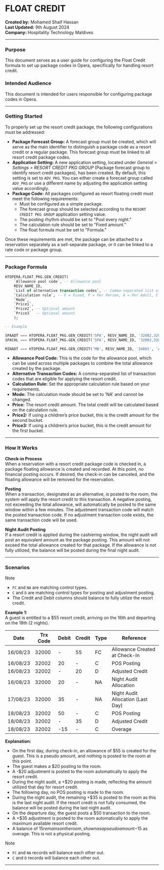# FLOAT CREDIT

**Created by:** Mohamed Shaif Hassan  
**Last Updated:** 9th August 2024  
**Company:** Hospitality Technology Maldives

---

### Purpose

This document serves as a user guide for configuring the Float Credit formula to set up package codes in Opera, specifically for handling resort credit.

### Intended Audience

This document is intended for users responsible for configuring package codes in Opera.

---

### Getting Started

To properly set up the resort credit package, the following configurations must be addressed:

- **Package Forecast Group:** A forecast group must be created, which will serve as the main identifier to distinguish a package code as a resort credit or a regular package. This forecast group must be linked to all resort credit package codes.
- **Application Setting:** A new application setting, located under _General > Settings > RESORT CREDIT PKG GROUP_ (Package forecast group to identify resort credit packages), has been created. By default, this setting is set to `ADV_PKG`. You can either create a forecast group called `ADV_PKG` or use a different name by adjusting the application setting value accordingly.
- **Package Code:** All packages configured as resort floating credit must meet the following requirements:
  - Must be configured as a simple package.
  - The forecast group should be selected according to the `RESORT CREDIT PKG GROUP` application setting value.
  - The posting rhythm should be set to "Post every night."
  - The calculation rule should be set to "Fixed amount."
  - The float formula must be set to "Formula."

Once these requirements are met, the package can be attached to a reservation separately as a sell-separate package, or it can be linked to a rate code or package group.

---

### Package Formula

```sql
HTOPERA.FLOAT_PKG.GEN_CREDIT(
    `Allowance pool code`, -- Allowance pool
    RESV_NAME_ID,
    `List of alternative transaction codes`, -- Comma-separated list of alternative transaction codes
    `Calculation rule`, -- F = Fixed, P = Per Person, A = Per Adult, C = Per Children, R = Per Room
    `Mode`,
    `Price1`,
    `Price2`, -- Optional amount
    `Price3`  -- Optional amount
    );

-- Example

SPAADT === HTOPERA.FLOAT_PKG.GEN_CREDIT('SPA', RESV_NAME_ID, '32002,32001,30223', 'A', 'NA', 55); -- example for adult
SPACHL === HTOPERA.FLOAT_PKG.GEN_CREDIT('SPA', RESV_NAME_ID, '32002,32001,30223', 'C', 'NA', 0, 25, 25); -- example for children

MINADT === HTOPERA.FLOAT_PKG.GEN_CREDIT('MB', RESV_NAME_ID, '34001', 'A', 'NA', 55); -- example for minibar pool 
```

- **Allowance Pool Code:** This is the code for the allowance pool, which can be used across multiple packages to combine the total allowance created by the package.
- **Alternative Transaction Codes:** A comma-separated list of transaction codes that are eligible for applying the resort credit.
- **Calculation Rule:** Set the appropriate calculation rule based on your requirements.
- **Mode:** The calculation mode should be set to 'NA' and cannot be changed.
- **Price:** The resort credit amount. The total credit will be calculated based on the calculation rule.
- **Price2:** If using a children’s price bucket, this is the credit amount for the second bucket.
- **Price3:** If using a children’s price bucket, this is the credit amount for the first bucket.

---

### How It Works

**Check-in Process**  
When a reservation with a resort credit package code is checked in, a package floating allowance is created and recorded. At this point, no financial posting occurs. If desired, the check-in can be canceled, and the floating allowance will be removed for the reservation.

**Posting**  
When a transaction, designated as an alternative, is posted to the room, the system will apply the resort credit to this transaction. A negative posting, not exceeding the total allowance, will automatically be posted to the same window within a few minutes. The adjustment transaction code will match the posted transaction code. If no adjustment transaction code exists, the same transaction code will be used.

**Night Audit Posting**  
If a resort credit is applied during the cashiering window, the night audit will post an equivalent amount as the package posting. This amount will not exceed the total allowance created for that package. If the allowance is not fully utilized, the balance will be posted during the final night audit.

---

### Scenarios

> [!NOTE]
>
> - `FC` and `NA` are matching control types.
> - `C` and `D` are matching control types for posting and adjustment posting.
> - The Credit and Debit columns should balance to fully utilize the resort credit.

**Example 1:**  
A guest is entitled to a $55 resort credit, arriving on the 16th and departing on the 18th (2 nights).

| Date     | Trx Code | Debit | Credit | Type | Reference                         |
| -------- | -------- | ----- | ------ | ---- | --------------------------------- |
| 16/08/23 | 32000    | -     | 55     | FC   | Allowance Created at Check-In     |
| 16/08/23 | 32002    | 20    | -      | C    | POS Posting                       |
| 16/08/23 | 32002    | -     | 20     | D    | Adjusted Credit                   |
| 16/08/23 | 32000    | 20    | -      | NA   | Night Audit Allocation            |
| 17/08/23 | 32000    | 35    | -      | NA   | Night Audit Allocation (Last Day) |
| 18/08/23 | 32002    | 50    | -      | C    | POS Posting                       |
| 18/08/23 | 32002    | -     | 35     | D    | Adjusted Credit                   |
| 18/08/23 | 32002    | -15   | -      | C    | Overage                           |

**Explanation:**

- On the first day, during check-in, an allowance of $55 is created for the guest. This is a pseudo amount, and nothing is posted to the room at this point.
- The guest makes a $20 posting to the room.
- A -$20 adjustment is posted to the room automatically to apply the resort credit.
- During the night audit, a +$20 posting is made, reflecting the amount utilized that day for resort credit.
- The following day, no POS posting is made to the room.
- During the night audit, the remaining +$35 is posted to the room as this is the last night audit. If the resort credit is not fully consumed, the balance will be posted during the last night audit.
- On the departure day, the guest posts a $50 transaction to the room.
- A +$35 adjustment is posted to the room automatically to apply the maximum available resort credit.
- A balance of $15 remains on the room, shown as a pseudo amount -$15 as overage. This is not a physical posting.

> [!NOTE]
>
> - `FC` and `NA` records will balance each other out.
> - `C` and `D` records will balance each other out.

---
